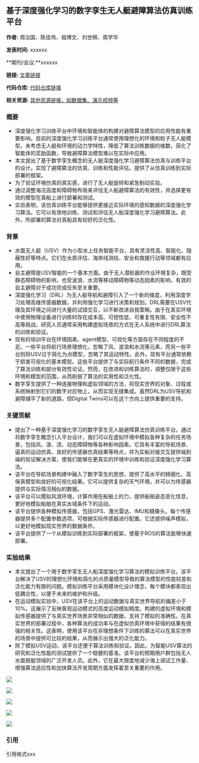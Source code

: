 ## 基于深度强化学习的数字孪生无人艇避障算法仿真训练平台

**作者:** 周治国、陈佳伟、祖博文、刘世棋、周学华

**发表时间:** xxxxxx

**期刊/会议:**xxxxxx

**链接:** [文章链接]()

**代码仓库:** [代码仓库链接]()

**相关资源:** [其他资源链接，如数据集、演示视频等]()

### 概要

- 深度强化学习训练平台中环境和智能体的构建对避障算法模型的应用性能有重要影响。目前的深度强化学习训练平台通常使用理想化的环境和粒子无人艇模型，未考虑无人艇和环境的动力学特性，降低了算法训练数据的维数，简化了智能体的奖励函数，导致避障算法模型难以在实际中应用。
- 本文提出了基于数字孪生概念的无人艇深度强化学习避障算法仿真与训练平台的设计。实现了避障算法的仿真、训练和性能评估，提供了从仿真训练到实际部署的框架。
- 为了验证环境仿真的真实感，进行了无人艇旋转和紧急制动实验。
- 通过调整海况高度和障碍物布局来评估无人船避障算法的有效性，并选择更有效的模型在真船上进行部署和测试。
- 实验表明，该仿真训练平台能够提供更接近实际环境的感知数据的深度强化学习算法。它可以有效地训练、测试和评估无人船深度强化学习避障算法。此外，所部署的算法对真船具有较好的泛化性。

### 背景

-  水面无人艇（USV）作为小型水上任务智能平台，具有灵活性高、智能化、隐蔽性好等特点。它们在水质评估、海岸线测绘、安全和救援行动等领域都有应用。
-  自主避障是USV智能的一个基本方面。由于无人潜航器的作业环境复杂，既受静态障碍物的影响，也受波浪、水流等移动障碍物等动态因素的影响，有效的自主避障对于成功完成任务至关重要。
-  深度强化学习（DRL）为无人艇导航和避障引入了一个新的维度，利用深度学习处理高维传感器数据，并利用强化学习进行决策和规划。DRL需要在USV代理及其环境之间进行大量的试错交互，以不断改进自我策略。由于在真实环境中使用物理设备进行训练时存在成本高、可控性低、可重复性有限、安全性不高等挑战，研究人员通常采用构建虚拟场景的方式在无人系统中进行DRL算法的训练和验证。
-  现有的培训平台在环境因素、agent模型、可视化等方面存在不同程度的不足。一些平台将航行场景理想化，忽略了风、波浪和水流等元素，而另一些平台则将USV过于简化为点模型，忽略了其运动特性。此外，现有平台通常依赖于损害可视化的基本模型。这些平台提供了与实际航行条件不同的数据，完成了算法训练和部分有效性论证。然而，在改进和训练算法时，调整仅限于这些环境和模型的范围，从而削弱了算法的实用性和泛化性。
-  数字孪生提供了一种连接物理和虚拟领域的方法，将现实世界的对象、过程或系统映射到它们的数字对应物上，从而实现无缝集成。虽然DRL为USV导航和避障铺平了新的道路，但Digital Twins可以在这个方向上提供重要的支持。


### 关键贡献

- 提出了一种基于深度强化学习的数字孪生无人艇避障算法仿真训练平台。通过将数字孪生概念引入平台设计，我们可以在虚拟环境中模拟各种复杂的任务场景，包括风、浪、流、动态障碍物等各种影响因素。它具有丰富的导航场景、逼真的运动仿真、良好的传感器仿真结果等特点，并为实船对接交互提供端到端的验证解决方案，使我们能够在更真实的环境中训练和验证深度强化学习算法。
- 该平台在导航场景构建中融入了数字孪生的思想，提供了高水平的精细化、高保真模型和良好的可视化结果。它可以提供复杂的天气环境，并可以为传感器提供与实际情况相似的数据。
- 该平台可以模拟风浪环境，计算作用在船舶上的力，提供船舶姿态变化信息，更好地模拟船舶在真实水域条件下的运动。
- 该平台提供各种模拟传感器，包括GPS、激光雷达、IMU和摄像头。每个传感器提供多个配置参数选项，可根据实际传感器进行配置。它还提供噪声模拟，以更好地模拟现实世界的数据条件。
- 该平台提供了一个从模拟训练到实际部署的框架，使基于ROS的算法能够快速部署。

### 实验结果

- 本文提出了一个用于数字孪生无人船深度强化学习算法的模拟训练平台。该平台解决了USV的理想化环境和简化的点质量模型导致的算法模型的性能较差和泛化能力有限的问题。模拟训练平台采用模块化设计理念，每个模块都表现出低耦合性，以便于未来的维护和升级。
- 在运动模拟实验中，USV在该平台上的运动数据与真实世界导航的偏差小于10%。这展示了反映客观运动模式的高度运动模拟精度。构建的虚拟环境和模拟传感器提供了与真实世界场景非常相似的数据，支持了模拟的准确性。在真实世界的部署过程中，各种算法的成功率与在虚拟仿真环境中获得的结果有很强的相关性。这表明，使用该平台在非理想条件下训练的算法可以在真实世界的场景中提供可比较的结果，从而展示出强大的泛化能力。
- 除了模拟USV运动，该平台还便于算法训练和验证。因此，为智能USV算法的研究和泛化性能的测试提供了一个稳健的基准。该平台的预期用户群包括无人水面舰艇领域的广泛开发人员。此外，它在最大限度地减少海上调试工作量、增强算法适应性和加快算法开发周期方面发挥着至关重要的作用。

![](C:/Users/54476/Desktop/rl/Paper/imagepaper/2_1.PNG)

![](C:/Users/54476/Desktop/rl/Paper/imagepaper/2_2.PNG)

![](C:/Users/54476/Desktop/rl/Paper/imagepaper/2_3.PNG)

![](C:/Users/54476/Desktop/rl/Paper/imagepaper/2_4.PNG)

![](C:/Users/54476/Desktop/rl/Paper/imagepaper/2_5.PNG)

### 引用

引用格式xxx